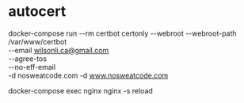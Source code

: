 # autocert
docker-compose run --rm certbot certonly --webroot --webroot-path /var/www/certbot \
  --email wilsonli.ca@gmail.com \
  --agree-tos \
  --no-eff-email \
  -d nosweatcode.com -d www.nosweatcode.com

docker-compose exec nginx nginx -s reload
